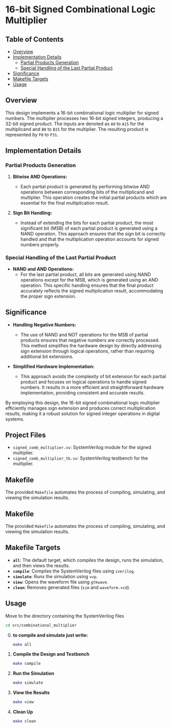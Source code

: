 # 16-bit Signed Combinational Logic Multiplier

## Table of Contents
- [Overview](#overview)
- [Implementation Details](#implementation-details)
  - [Partial Products Generation](#partial-products-generation)
  - [Special Handling of the Last Partial Product](#special-handling-of-the-last-partial-product)
- [Significance](#significance)
- [Makefile Targets](#makefile-targets)
- [Usage](#usage)

## Overview

This design implements a 16-bit combinational logic multiplier for signed numbers. The multiplier processes two 16-bit signed integers, producing a 32-bit signed product. The inputs are denoted as `A0` to `A15` for the multiplicand and `B0` to `B15` for the multiplier. The resulting product is represented by `P0` to `P31`.

## Implementation Details

### Partial Products Generation

1. **Bitwise AND Operations:**
   - Each partial product is generated by performing bitwise AND operations between corresponding bits of the multiplicand and multiplier. This operation creates the initial partial products which are essential for the final multiplication result.

2. **Sign Bit Handling:**
   - Instead of extending the bits for each partial product, the most significant bit (MSB) of each partial product is generated using a NAND operation. This approach ensures that the sign bit is correctly handled and that the multiplication operation accounts for signed numbers properly.

### Special Handling of the Last Partial Product

- **NAND and AND Operations:**
  - For the last partial product, all bits are generated using NAND operations except for the MSB, which is generated using an AND operation. This specific handling ensures that the final product accurately reflects the signed multiplication result, accommodating the proper sign extension.

## Significance

- **Handling Negative Numbers:**
  - The use of NAND and NOT operations for the MSB of partial products ensures that negative numbers are correctly processed. This method simplifies the hardware design by directly addressing sign extension through logical operations, rather than requiring additional bit extensions.

- **Simplified Hardware Implementation:**
  - This approach avoids the complexity of bit extension for each partial product and focuses on logical operations to handle signed numbers. It results in a more efficient and straightforward hardware implementation, providing consistent and accurate results.

By employing this design, the 16-bit signed combinational logic multiplier efficiently manages sign extension and produces correct multiplication results, making it a robust solution for signed integer operations in digital systems.

## Project Files

- `signed_comb_multiplier.sv`: SystemVerilog module for the signed multiplier.
- `signed_comb_multiplier_tb.sv`: SystemVerilog testbench for the multiplier.
## Makefile
The provided `Makefile` automates the process of compiling, simulating, and viewing the simulation results.

## Makefile
The provided `Makefile` automates the process of compiling, simulating, and viewing the simulation results.

## Makefile Targets

- **`all`**: The default target, which compiles the design, runs the simulation, and then views the results.
- **`compile`**: Compiles the SystemVerilog files using `iverilog`.
- **`simulate`**: Runs the simulation using `vvp`.
- **`view`**: Opens the waveform file using `gtkwave`.
- **`clean`**: Removes generated files (`sim` and `waveform.vcd`).

## Usage
Move to the directory containing the SystemVerilog files
```bash
cd src/combinational_multiplier
```
0. **to compile and simulate just write:**
    ```bash
    make all
    ```
1. **Compile the Design and Testbench**

   ```bash
   make compile
   ```
2. **Run the Simulation**
    ```bash
    make simulate
    ```
3. **View the Results**
    ```bash
    make view
    ```
4. **Clean Up**
    ```bash
    make clean
    ```
